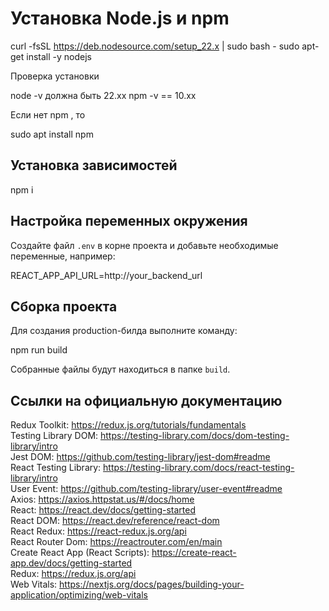 # Установка Node.js и npm

  curl -fsSL https://deb.nodesource.com/setup_22.x | sudo bash -
  sudo apt-get install -y nodejs

  Проверка установки

  node -v должна быть 22.хх
  npm -v == 10.хх 

  Если нет npm , то

  sudo apt install npm

## Установка зависимостей

  npm i

## Настройка переменных окружения

Создайте файл `.env` в корне проекта и добавьте необходимые переменные, например:

REACT_APP_API_URL=http://your_backend_url

## Сборка проекта

Для создания production-билда выполните команду:

npm run build

Собранные файлы будут находиться в папке `build`.

## Ссылки на официальную документацию

Redux Toolkit: https://redux.js.org/tutorials/fundamentals  
Testing Library DOM: https://testing-library.com/docs/dom-testing-library/intro  
Jest DOM: https://github.com/testing-library/jest-dom#readme  
React Testing Library: https://testing-library.com/docs/react-testing-library/intro  
User Event: https://github.com/testing-library/user-event#readme  
Axios: https://axios.httpstat.us/#/docs/home  
React: https://react.dev/docs/getting-started  
React DOM: https://react.dev/reference/react-dom  
React Redux: https://react-redux.js.org/api  
React Router Dom: https://reactrouter.com/en/main  
Create React App (React Scripts): https://create-react-app.dev/docs/getting-started  
Redux: https://redux.js.org/api  
Web Vitals: https://nextjs.org/docs/pages/building-your-application/optimizing/web-vitals
